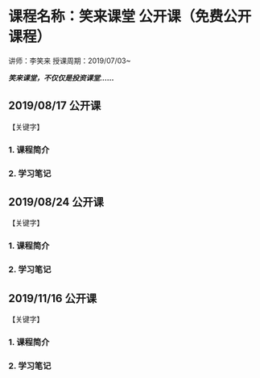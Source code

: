 # 课程名称：笑来课堂 公开课（免费公开课程）

讲师：李笑来 授课周期：2019/07/03~

***笑来课堂，不仅仅是投资课堂……***

## 2019/08/17 公开课 

【关键字】

### 1. 课程简介

### 2. 学习笔记

## 2019/08/24 公开课 

【关键字】

### 1. 课程简介

### 2. 学习笔记

## 2019/11/16 公开课 

【关键字】

### 1. 课程简介

### 2. 学习笔记

